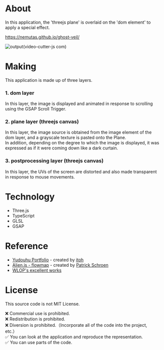 # About
In this application, the 'threejs plane' is overlaid on the 'dom element' to apply a special effect.

https://nemutas.github.io/ghost-veil/

![output(video-cutter-js com)](https://user-images.githubusercontent.com/46724121/175795833-79784279-ba17-47a8-b253-c1fdc6650bee.gif)

# Making
This application is made up of three layers.

### 1. dom layer
In this layer, the image is displayed and animated in response to scrolling using the GSAP Scroll Trigger.

### 2. plane layer (threejs canvas)
In this layer, the image source is obtained from the image element of the dom layer, and a grayscale texture is pasted onto the Plane.<br>
In addition, depending on the degree to which the image is displayed, it was expressed as if it were coming down like a dark curtain.

### 3. postprocessing layer (threejs canvas)
In this layer, the UVs of the screen are distorted and also made transparent in response to mouse movements.

# Technology

- Three.js
- TypeScript
- GLSL
- GSAP

# Reference
- [Yudouhu Portfolio](https://yudouhu.org/) - created by [itoh](https://twitter.com/FrontArtGraph)
- [Alien.js - flowmap](https://github.com/pschroen/alien.js/) - created by [Patrick Schroen](https://twitter.com/pschroen)
- [WLOP's excellent works](https://twitter.com/wlopwangling)

# License

This source code is not MIT License.

❌ Commercial use is prohibited.<br>
❌ Redistribution is prohibited.<br>
❌ Diversion is prohibited.（Incorporate all of the code into the project, etc.）<br>
✅ You can look at the application and reproduce the representation.<br>
✅ You can use parts of the code.

